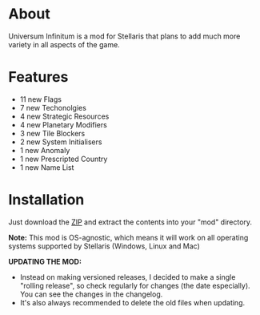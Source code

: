 # About

Universum Infinitum is a mod for Stellaris that plans to add much more variety in all aspects of the game.

# Features

 - 11 new Flags
 - 7 new Techonolgies
 - 4 new Strategic Resources
 - 4 new Planetary Modifiers
 - 3 new Tile Blockers
 - 2 new System Initialisers
 - 1 new Anomaly
 - 1 new Prescripted Country
 - 1 new Name List

# Installation

Just download the [ZIP](https://github.com/HoratiuMl/Stellaris-UniversumInfinitum/archive/master.zip) and extract the contents into your "mod" directory.

**Note:** This mod is OS-agnostic, which means it will work on all operating systems supported by Stellaris (Windows, Linux and Mac)

**UPDATING THE MOD:**
- Instead on making versioned releases, I decided to make a single "rolling release", so check regularly for changes (the date especially).
You can see the changes in the changelog.
- It's also always recommended to delete the old files when updating.
